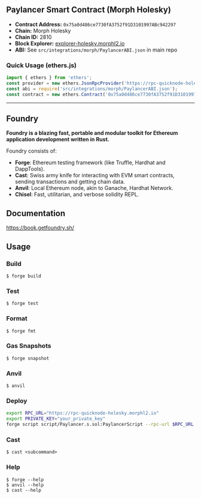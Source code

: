 ## Paylancer Smart Contract (Morph Holesky)

- **Contract Address:** `0x75a0d486ce7730fA3752f91D3101997ABc942297`
- **Chain:** Morph Holesky
- **Chain ID:** 2810
- **Block Explorer:** [explorer-holesky.morphl2.io](https://explorer-holesky.morphl2.io/address/0x75a0d486ce7730fA3752f91D3101997ABc942297)
- **ABI:** See `src/integrations/morph/PaylancerABI.json` in main repo

### Quick Usage (ethers.js)
```js
import { ethers } from 'ethers';
const provider = new ethers.JsonRpcProvider('https://rpc-quicknode-holesky.morphl2.io');
const abi = require('src/integrations/morph/PaylancerABI.json');
const contract = new ethers.Contract('0x75a0d486ce7730fA3752f91D3101997ABc942297', abi, provider);
```

---

## Foundry

**Foundry is a blazing fast, portable and modular toolkit for Ethereum application development written in Rust.**

Foundry consists of:

- **Forge**: Ethereum testing framework (like Truffle, Hardhat and DappTools).
- **Cast**: Swiss army knife for interacting with EVM smart contracts, sending transactions and getting chain data.
- **Anvil**: Local Ethereum node, akin to Ganache, Hardhat Network.
- **Chisel**: Fast, utilitarian, and verbose solidity REPL.

## Documentation

https://book.getfoundry.sh/

## Usage

### Build

```shell
$ forge build
```

### Test

```shell
$ forge test
```

### Format

```shell
$ forge fmt
```

### Gas Snapshots

```shell
$ forge snapshot
```

### Anvil

```shell
$ anvil
```

### Deploy

```bash
export RPC_URL="https://rpc-quicknode-holesky.morphl2.io"
export PRIVATE_KEY="your_private_key"
forge script script/Paylancer.s.sol:PaylancerScript --rpc-url $RPC_URL --private-key $PRIVATE_KEY
```

### Cast

```shell
$ cast <subcommand>
```

### Help

```shell
$ forge --help
$ anvil --help
$ cast --help
```
